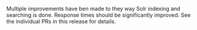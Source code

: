Multiple improvements have ben made to they way Solr indexing and searching is done. Response times should be significantly improved. See the individual PRs in this release for details.
